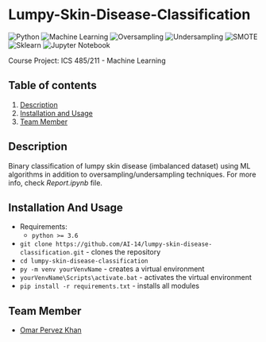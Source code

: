# Lumpy-Skin-Disease-Classification
![Python](https://img.shields.io/badge/-Python-black?style=flat&logo=python)
![Machine Learning](https://img.shields.io/badge/-Machine%20Learning-566be8?style=flat)
![Oversampling](https://img.shields.io/badge/-Oversampling-blue?style=flat)
![Undersampling](https://img.shields.io/badge/-Undersampling-blue?style=flat)
![SMOTE](https://img.shields.io/badge/-SMOTE-yellow?style=flat)
![Sklearn](https://img.shields.io/badge/-Sklearn-1fb30e?style=flat)
![Jupyter Notebook](https://img.shields.io/badge/-Jupyter%20Notebook-black?style=flat&logo=jupyter)
  
Course Project: ICS 485/211 - Machine Learning

## Table of contents
1. [Description](#description)
2. [Installation and Usage](#installation-usage)
3. [Team Member](#team-member)

## Description <a name="description"></a> 
Binary classification of lumpy skin disease (imbalanced dataset) using ML algorithms in addition to oversampling/undersampling techniques. For more info, check *Report.ipynb* file.
 
## Installation And Usage <a name="installation-usage"></a>  
- Requirements:
   - `python >= 3.6`
- `git clone https://github.com/AI-14/lumpy-skin-disease-classification.git` - clones the repository
- `cd lumpy-skin-disease-classification`
- `py -m venv yourVenvName` - creates a virtual environment
- `yourVenvName\Scripts\activate.bat` - activates the virtual environment
- `pip install -r requirements.txt` - installs all modules

 ## Team Member <a name="team-member"></a>
 - [Omar Pervez Khan](https://github.com/ris-tlp)
 
  
